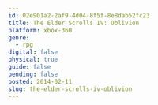 ```yaml
---
id: 02e901a2-2af9-4d04-8f5f-8e8dab52fc23
title: The Elder Scrolls IV: Oblivion
platform: xbox-360
genre:
  - rpg
digital: false
physical: true
guide: false
pending: false
posted: 2014-02-11
slug: the-elder-scrolls-iv-oblivion
---
```

